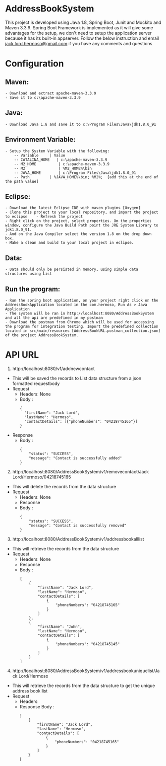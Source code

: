 # AddressBookSystem

This project is developed using Java 1.8, Spring Boot, Junit and Mockito and Maven 3.3.9. Spring Boot Framework is implemented as it will give some advantages for the setup, we don't need to setup the application server because it has its built-in appserver. Follow the below instruction and email jack.lord.hermoso@gmail.com if you have any comments and questions. 

# Configuration
## Maven:	
	- Download and extract apache-maven-3.3.9 
	- Save it to c:\apache-maven-3.3.9

## Java:
	- Download Java 1.8 and save it to c:\Program Files\Java\jdk1.8.0_91
	
## Environment Variable:
	- Setup the System Variable with the following:
		-- Variable		| Value	
		-- CATALINA_HOME   | c:\apache-maven-3.3.9
		-- M2_HOME			| c:\apache-maven-3.3.9
		-- M2				| %M2_HOME%\bin
		-- JAVA_HOME		| c:\Program Files\Java\jdk1.8.0_91
		-- Path			| %JAVA_HOME%\bin; %M2%;  [add this at the end of the path value]

## Eclipse:
	- Download the latest Eclipse IDE with maven plugins [Oxygen]	
	- Clone this project to your local repository, and import the project to eclipse	- Refresh the project
	- Right click on the project, select properties. On the properties window, configure the Java Build Path point the JRE System Library to jdk1.8.0_91. 
	- And on the Java Compiler select the version 1.8 on the drop down box.
	- Make a clean and build to your local project in eclipse.

## Data:
	- Data should only be persisted in memory, using simple data structures using List
	
## Run the program:
	- Run the spring boot application, on your project right click on the AddressBookApplication located in the com.hermoso, Run As > Java Application
	- The system will be ran in http://localhost:8080/AddressBookSystem and all the api are predefined in my postman
	- Download the postman from Chrome which will be used for accessing the program for integration testing. Import the predefined collection located in src/main/resources [AddressBookURL.postman_collection.json] of the project AddressBookSystem.


# API URL
1. http://localhost:8080/v1/addnewcontact
  - This will be saved the records to List data structure from a json formatted requestbody
  - Request 
    - Headers: None
    - Body :
      ``` 
      {
		"firstName": "Jack Lord", 
		"lastName": "Hermoso", 
		"contactDetails": [{"phoneNumbers": "04218745165"}]
	  }
  - Response
    - Body :
        ``` 
        {
            "status": "SUCCESS",
            "message": "Contact is successfully added"
        } 
2. http://localhost:8080/AddressBookSystem/v1/removecontact/Jack Lord/Hermoso/04218745165
  - This will delete the records from the data structure
  - Request 
    - Headers: None
	- Response
    - Body :
        ``` 
        {
            "status": "SUCCESS",
            "message": "Contact is successfully removed"
        } 
 3. http://localhost:8080/AddressBookSystem/v1/addressbookalllist
  - This will retrieve the records from the data structure
  - Request 
    - Headers: None
    - Response
    - Body :
        ``` 
        [
			{
				"firstName": "Jack Lord",
				"lastName": "Hermoso",
				"contactDetails": [
					{
						"phoneNumbers": "04218745165"
					}
				]
			},
			{
				"firstName": "John",
				"lastName": "Hermoso",
				"contactDetails": [
					{
						"phoneNumbers": "04218745145"
					}
				]
			}
		]
	
 4. http://localhost:8080/AddressBookSystem/v1/addressbookuniquelist/Jack Lord/Hermoso
  - This will retrieve the records from the data structure to get the unique address book list
  - Request 
    - Headers:
    - Response
     Body :
     ```
        [
			{
				"firstName": "Jack Lord",
				"lastName": "Hermoso",
				"contactDetails": [
					{
						"phoneNumbers": "04218745165"
					}
				]
			}
		]
 

